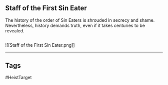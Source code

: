 ## Staff of the First Sin Eater
The history of the order of Sin Eaters is shrouded in secrecy and shame.
Nevertheless, history demands truth, even if it takes centuries to be revealed.
## 
![[Staff of the First Sin Eater.png]]

---
## Tags
#HeistTarget